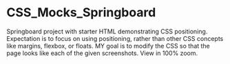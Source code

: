 # CSS_Mocks_Springboard
Springboard project with starter HTML demonstrating CSS positioning. Expectation is to focus on using positioning, rather than other CSS concepts like margins, flexbox, or floats. MY goal is to modify the CSS so that the page looks like each of the given screenshots. View in 100% zoom.
